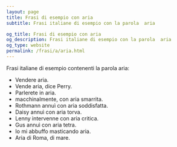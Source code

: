 ```yaml
---
layout: page
title: Frasi di esempio con aria 
subtitle: Frasi italiane di esempio con la parola  aria

og_title: Frasi di esempio con aria 
og_description: Frasi italiane di esempio con la parola  aria
og_type: website
permalink: /frasi/a/aria.html
---
```


Frasi italiane di esempio contenenti la parola aria:


- Vendere aria.
- Vende aria, dice Perry.
- Parlerete in aria.
- macchinalmente, con aria smarrita.
- Rothmann annuì con aria soddisfatta.
- Daisy annuì con aria torva.
- Lenny intervenne con aria critica.
- Gus annuì con aria tetra.
- Io mi abbuffo masticando aria.
- Aria di Roma, di mare.
